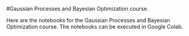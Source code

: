 #Gaussian Processes and Bayesian Optimization course.

Here are the notebooks for the Gaussian Processes and Bayesian Optimization course. The notebooks can be executed in Google Colab. 
